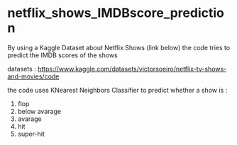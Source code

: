 # netflix_shows_IMDBscore_prediction

By using a Kaggle Dataset about Netflix Shows (link below) the code tries to predict the IMDB scores of the shows

datasets : https://www.kaggle.com/datasets/victorsoeiro/netflix-tv-shows-and-movies/code

the code uses KNearest Neighbors Classifier to predict whether a show is :
1) flop
2) below avarage
3) avarage
4) hit
5) super-hit
